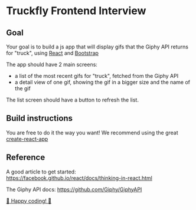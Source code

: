 # Truckfly Frontend Interview

## Goal

Your goal is to build a js app that will display gifs that the Giphy API returns for "truck", using [React](https://facebook.github.io/react/) and [Bootstrap](https://getbootstrap.com)

The app should have 2 main screens: 
 - a list of the most recent gifs for "truck", fetched from the Giphy API
 - a detail view of one gif, showing the gif in a bigger size and the name of the gif

The list screen should have a button to refresh the list.


## Build instructions

You are free to do it the way you want! We recommend using the great [create-react-app](https://github.com/facebookincubator/create-react-app)

## Reference

A good article to get started: https://facebook.github.io/react/docs/thinking-in-react.html

The Giphy API docs: https://github.com/Giphy/GiphyAPI


[:truck: Happy coding! :truck:](http://media1.giphy.com/media/2G4flVpbo6RmE/giphy.gif)

